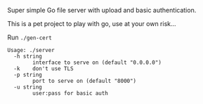 Super simple Go file server with upload and basic authentication.

This is a pet project to play with go, use at your own risk...

Run `./gen-cert`

```
Usage: ./server
  -h string
        interface to serve on (default "0.0.0.0")
  -k    don't use TLS
  -p string
        port to serve on (default "8000")
  -u string
        user:pass for basic auth
```

